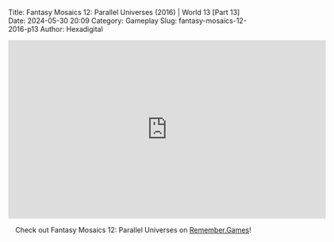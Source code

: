 Title: Fantasy Mosaics 12: Parallel Universes (2016) | World 13 [Part 13]
Date: 2024-05-30 20:09
Category: Gameplay
Slug: fantasy-mosaics-12-2016-p13
Author: Hexadigital

<center><iframe src="https://www.youtube.com/embed/oiOgcWXti8M?feature=oembed" allow="accelerometer; autoplay; encrypted-media; gyroscope; picture-in-picture" width="640" height="360" frameborder="0"></iframe>

Check out Fantasy Mosaics 12: Parallel Universes on [Remember.Games](https://remember.games/game/8350/fantasy-mosaics-12-parallel-universes/)!</center>